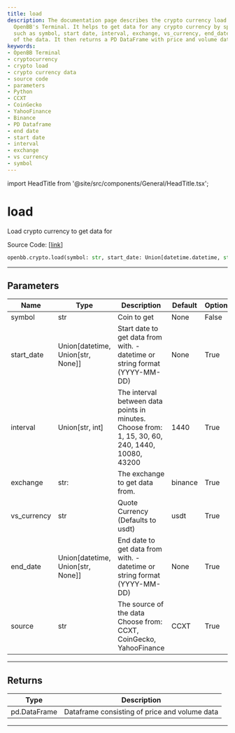 ```yaml
---
title: load
description: The documentation page describes the crypto currency load function in
  OpenBB's Terminal. It helps to get data for any crypto currency by specifying parameters
  such as symbol, start date, interval, exchange, vs_currency, end_date and the source
  of the data. It then returns a PD DataFrame with price and volume data.
keywords:
- OpenBB Terminal
- cryptocurrency
- crypto load
- crypto currency data
- source code
- parameters
- Python
- CCXT
- CoinGecko
- YahooFinance
- Binance
- PD Dataframe
- end date
- start date
- interval
- exchange
- vs currency
- symbol
---
```


import HeadTitle from '@site/src/components/General/HeadTitle.tsx';

<HeadTitle title="load - Crypto - Reference | OpenBB SDK Docs" />

# load

Load crypto currency to get data for

Source Code: [[link](https://github.com/OpenBB-finance/OpenBBTerminal/tree/main/openbb_terminal/cryptocurrency/cryptocurrency_helpers.py#L488)]

```python
openbb.crypto.load(symbol: str, start_date: Union[datetime.datetime, str, NoneType] = None, interval: Union[str, int] = "1440", exchange: str = "binance", vs_currency: str = "usdt", end_date: Union[datetime.datetime, str, NoneType] = None, source: str = "CCXT")
```

---

## Parameters

| Name | Type | Description | Default | Optional |
| ---- | ---- | ----------- | ------- | -------- |
| symbol | str | Coin to get | None | False |
| start_date | Union[datetime, Union[str, None]] | Start date to get data from with. - datetime or string format (YYYY-MM-DD) | None | True |
| interval | Union[str, int] | The interval between data points in minutes.<br/>Choose from: 1, 15, 30, 60, 240, 1440, 10080, 43200 | 1440 | True |
| exchange | str: | The exchange to get data from. | binance | True |
| vs_currency | str | Quote Currency (Defaults to usdt) | usdt | True |
| end_date | Union[datetime, Union[str, None]] | End date to get data from with. - datetime or string format (YYYY-MM-DD) | None | True |
| source | str | The source of the data<br/>Choose from: CCXT, CoinGecko, YahooFinance | CCXT | True |


---

## Returns

| Type | Description |
| ---- | ----------- |
| pd.DataFrame | Dataframe consisting of price and volume data |
---
